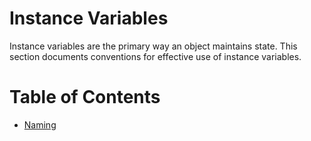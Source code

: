 # Instance Variables

Instance variables are the primary way an object maintains state. This section documents conventions for effective use of instance variables.

# Table of Contents

 * [Naming](InstanceVariables/Naming.md)